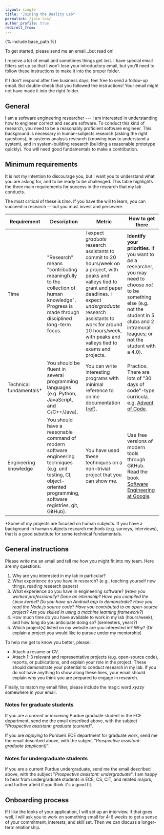 ```yaml
---
layout: single
title: "Joining the Duality Lab"
permalink: /join-lab/
author_profile: true
redirect_from: 
---
```


{% include base_path %}

To get started, please send me an email...but read on!

I receive a lot of email and sometimes things get lost. I have special email filters set up so that I won’t lose your introductory email, but you’ll need to follow these instructions to make it into the proper folder.

If I don’t respond after five business days, feel free to send a follow-up email. But double-check that you followed the instructions! Your email might not have made it into the right folder.

## General

I am a software engineering researcher --- I am interested in understanding how to engineer correct and secure software.
To conduct this kind of research, you need to be a reasonably proficient software engineer.
This background is necessary in human-subjects research (asking the right questions), in systems analysis research (knowing how to understand a system), and in system-building research (building a reasonable prototype quickly).
You will need good fundamentals to make a contribution.

## Minimum requirements

It is not my intention to discourage you, but I want you to understand what you are asking for, and to be ready to be challenged.
This table highlights the three main requirements for success in the research that my lab conducts.

The most critical of these is *time*.
If you have the will to learn, you can succeed in research -- but you must invest and persevere.

| Requirement | Description | Metric | How to get there |
|-|-|-|-|
| Time | "Research" means "contributing meaningfully to the collection of human knowledge". Progress is made through disciplined long-term focus. | I expect *graduate* research assistants to commit to 20 hours/week on a project, with peaks and valleys tied to grant and paper deadlines. I expect *undergraduate* research assistants to work for around 10 hours/week, with peaks and valleys tied to exams and projects. | **Identify your priorities**. If you want to *be* a researcher, you may need to choose *not* to be something else (e.g. not the student in 5 clubs and 2 intramural leagues; or not the student with a 4.0). |
| Technical fundamentals* | You should be fluent in several programming languages (e.g. Python, JavaScript, and C/C++/Java). | You can write interesting programs with minimal reference to online documentation ([ref](https://softwareengineering.stackexchange.com/a/154884)). | Practice. There are lots of "30 days of code"-type curricula, e.g. [Advent of Code](https://adventofcode.com). |
| Engineering knowledge | You should have a reasonable command of modern software engineering techniques (e.g. unit testing, CI, object-oriented programming, software registries, git, GitHub). | You have used these techniques on a non-trivial project that you can show me. | Use free versions of modern tools through GitHub. Read the book [Software Engineering at Google](https://learning.oreilly.com/library/view/software-engineering-at/9781492082781/). |

*Some of my projects are focused on human subjects.
If you have a background in human subjects research methods (e.g. surveys, interviews), that is a good substitute for some technical fundamentals.

## General instructions

Please write me an email and tell me how you might fit into my team.
Here are my questions:

1. Why are you interested in my lab in particular?
2. What experience do you have in research? (e.g., teaching yourself new things, reading research papers)
3. What experience do you have in engineering software? (*Have you worked professionally? Done an internship? Have you compiled the Linux kernel? Do you have an Android app to demonstrate? Have you read the Node.js source code? Have you contributed to an open-source project? Are you skilled in using a machine learning framework?*)
4. How much time do you have available to work in my lab (hours/week), and how long do you anticipate doing so? (semesters, years?)
5. Which project(s) listed on my website are you interested in? Why? (Or explain a project you would like to pursue under my mentorship)

To help me get to know you better, please:

- Attach a resume or CV.
- Attach 1-3 relevant and representative projects (e.g. open-source code), reports, or publications, and explain your role in the project. These should demonstrate your potential to conduct research in my lab. If you do not have anything to show along these lines, your email should explain why you think you are prepared to engage in research.

Finally, to match my email filter, please include the magic word *xyzzy* somewhere in your email.

### Notes for graduate students

If you are a *current* or *incoming* Purdue graduate student in the ECE department, send me the email described above, with the subject "*Prospective assistant: graduate (current)*".

If you are *applying* to Purdue’s ECE department for graduate work, send me the email described above, with the subject "*Prospective assistant: graduate (applicant)*".

### Notes for undergraduate students

If you are a current Purdue undergraduate, send me the email described above, with the subject "*Prospective assistant: undergraduate*".
I am happy to hear from undergraduate students in ECE, CS, CIT, and related majors, and further afield if you think it's a good fit.

## Onboarding process

If I like the looks of your application, I will set up an interview.
If that goes well, I will ask you to work on something small for 4-6 weeks to get a sense of your commitment, interests, and skill set.
Then we can discuss a longer-term relationship.
